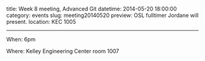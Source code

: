 title: Week 8 meeting, Advanced Git
datetime: 2014-05-20 18:00:00
category: events
slug: meeting20140520
preview: OSL fulltimer Jordane will present.
location: KEC 1005

---

When: 6pm

Where: Kelley Engineering Center room 1007
